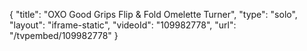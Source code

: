 {
    "title": "OXO Good Grips Flip &amp; Fold Omelette Turner",
    "type": "solo",
    "layout": "iframe-static",
    "videoId": "109982778",
    "url": "\/tvpembed\/109982778"
}